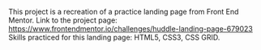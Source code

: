 This project is a recreation of a practice landing page from Front End Mentor. 
Link to the project page: https://www.frontendmentor.io/challenges/huddle-landing-page-679023
Skills practiced for this landing page: HTML5, CSS3, CSS GRID.
